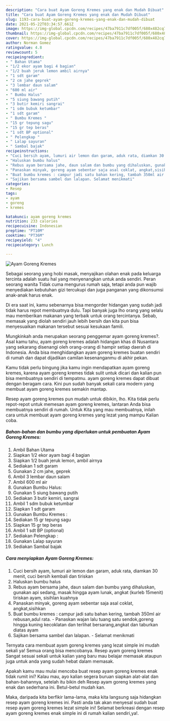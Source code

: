 ```yaml
---
description: "Cara buat Ayam Goreng Kremes yang enak dan Mudah Dibuat"
title: "Cara buat Ayam Goreng Kremes yang enak dan Mudah Dibuat"
slug: 1193-cara-buat-ayam-goreng-kremes-yang-enak-dan-mudah-dibuat
date: 2021-05-22T03:34:57.661Z
image: https://img-global.cpcdn.com/recipes/47ba7911c7df005f/680x482cq70/ayam-goreng-kremes-foto-resep-utama.jpg
thumbnail: https://img-global.cpcdn.com/recipes/47ba7911c7df005f/680x482cq70/ayam-goreng-kremes-foto-resep-utama.jpg
cover: https://img-global.cpcdn.com/recipes/47ba7911c7df005f/680x482cq70/ayam-goreng-kremes-foto-resep-utama.jpg
author: Norman Gomez
ratingvalue: 4.8
reviewcount: 5
recipeingredient:
- " Bahan Utama"
- "1/2 ekor ayam bagi 4 bagian"
- "1/2 buah jeruk lemon ambil airnya"
- "1 sdt garam"
- "2 cm jahe geprek"
- "3 lembar daun salam"
- "600 ml air"
- " Bumbu Halus"
- "5 siung bawang putih"
- "3 butir kemiri sangrai"
- "1 sdm bubuk ketumbar"
- "1 sdt garam"
- " Bumbu Kremes "
- "15 gr tepung sagu"
- "15 gr tep beras"
- "1 sdt BP optional"
- " Pelengkap "
- " Lalap sayuran"
- " Sambal bajak"
recipeinstructions:
- "Cuci bersih ayam, lumuri air lemon dan garam, aduk rata, diamkan 30 menit, cuci bersih kembali dan tiriskan"
- "Haluskan bumbu halus"
- "Rebus ayam bersama jahe, daun salam dan bumbu yang dihaluskan, gunakan api sedang, masak hingga ayam lunak, angkat (kurleb 15menit) tiriskan ayam, sisihlan kuahnya"
- "Panaskan minyak, goreng ayam sebentar saja asal coklat, angkat,sisihkan"
- "Buat bumbu kremes : campur jadi satu bahan kering, tambah 350ml air rebusan,adul rata. Panaskan wajan lalu tuang satu sendok,goreng hingga kuning kecoklatan dan terlihat bersarang,angkat dan taburkan diatas ayam"
- "Sajikan bersama sambel dan lalapan. Selamat menikmati"
categories:
- Resep
tags:
- ayam
- goreng
- kremes

katakunci: ayam goreng kremes 
nutrition: 233 calories
recipecuisine: Indonesian
preptime: "PT10M"
cooktime: "PT36M"
recipeyield: "4"
recipecategory: Lunch

---
```



![Ayam Goreng Kremes](https://img-global.cpcdn.com/recipes/47ba7911c7df005f/680x482cq70/ayam-goreng-kremes-foto-resep-utama.jpg)

Sebagai seorang yang hobi masak, menyajikan olahan enak pada keluarga tercinta adalah suatu hal yang menyenangkan untuk anda sendiri. Peran seorang  wanita Tidak cuma mengurus rumah saja, tetapi anda pun wajib menyediakan kebutuhan gizi tercukupi dan juga panganan yang dikonsumsi anak-anak harus enak.

Di era  saat ini, kamu sebenarnya bisa mengorder hidangan yang sudah jadi tidak harus repot membuatnya dulu. Tapi banyak juga lho orang yang selalu mau memberikan makanan yang terbaik untuk orang tercintanya. Sebab, memasak yang diolah sendiri jauh lebih bersih dan kita pun bisa menyesuaikan makanan tersebut sesuai kesukaan famili. 



Mungkinkah anda merupakan seorang penggemar ayam goreng kremes?. Asal kamu tahu, ayam goreng kremes adalah hidangan khas di Nusantara yang sekarang disenangi oleh orang-orang di hampir setiap daerah di Indonesia. Anda bisa menghidangkan ayam goreng kremes buatan sendiri di rumah dan dapat dijadikan camilan kesenanganmu di akhir pekan.

Kamu tidak perlu bingung jika kamu ingin mendapatkan ayam goreng kremes, karena ayam goreng kremes tidak sulit untuk dicari dan kalian pun bisa membuatnya sendiri di tempatmu. ayam goreng kremes dapat dibuat dengan beragam cara. Kini pun sudah banyak sekali cara modern yang membuat ayam goreng kremes semakin mantap.

Resep ayam goreng kremes pun mudah untuk dibikin, lho. Kita tidak perlu repot-repot untuk memesan ayam goreng kremes, lantaran Anda bisa membuatnya sendiri di rumah. Untuk Kita yang mau membuatnya, inilah cara untuk membuat ayam goreng kremes yang lezat yang mampu Kalian coba.

<!--inarticleads1-->

##### Bahan-bahan dan bumbu yang diperlukan untuk pembuatan Ayam Goreng Kremes:

1. Ambil  Bahan Utama
1. Siapkan 1/2 ekor ayam bagi 4 bagian
1. Siapkan 1/2 buah jeruk lemon, ambil airnya
1. Sediakan 1 sdt garam
1. Gunakan 2 cm jahe, geprek
1. Ambil 3 lembar daun salam
1. Ambil 600 ml air
1. Gunakan  Bumbu Halus:
1. Gunakan 5 siung bawang putih
1. Sediakan 3 butir kemiri, sangrai
1. Ambil 1 sdm bubuk ketumbar
1. Siapkan 1 sdt garam
1. Gunakan  Bumbu Kremes :
1. Sediakan 15 gr tepung sagu
1. Siapkan 15 gr tep beras
1. Ambil 1 sdt BP (optional)
1. Sediakan  Pelengkap :
1. Gunakan  Lalap sayuran
1. Sediakan  Sambal bajak




<!--inarticleads2-->

##### Cara menyiapkan Ayam Goreng Kremes:

1. Cuci bersih ayam, lumuri air lemon dan garam, aduk rata, diamkan 30 menit, cuci bersih kembali dan tiriskan
1. Haluskan bumbu halus
1. Rebus ayam bersama jahe, daun salam dan bumbu yang dihaluskan, gunakan api sedang, masak hingga ayam lunak, angkat (kurleb 15menit) tiriskan ayam, sisihlan kuahnya
1. Panaskan minyak, goreng ayam sebentar saja asal coklat, angkat,sisihkan
1. Buat bumbu kremes : campur jadi satu bahan kering, tambah 350ml air rebusan,adul rata. - Panaskan wajan lalu tuang satu sendok,goreng hingga kuning kecoklatan dan terlihat bersarang,angkat dan taburkan diatas ayam
1. Sajikan bersama sambel dan lalapan. - Selamat menikmati




Ternyata cara membuat ayam goreng kremes yang lezat simple ini mudah sekali ya! Semua orang bisa mencobanya. Resep ayam goreng kremes Sangat sesuai sekali untuk kalian yang baru mau belajar memasak ataupun juga untuk anda yang sudah hebat dalam memasak.

Apakah kamu mau mulai mencoba buat resep ayam goreng kremes enak tidak rumit ini? Kalau mau, ayo kalian segera buruan siapkan alat-alat dan bahan-bahannya, setelah itu bikin deh Resep ayam goreng kremes yang enak dan sederhana ini. Betul-betul mudah kan. 

Maka, daripada kita berfikir lama-lama, maka kita langsung saja hidangkan resep ayam goreng kremes ini. Pasti anda tak akan menyesal sudah buat resep ayam goreng kremes lezat simple ini! Selamat berkreasi dengan resep ayam goreng kremes enak simple ini di rumah kalian sendiri,ya!.

